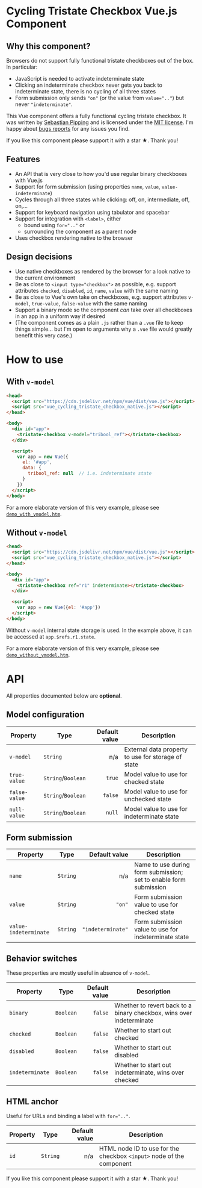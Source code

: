 # Cycling Tristate Checkbox Vue.js Component

## Why this component?

Browsers do not support fully functional tristate checkboxes out of the box.  In particular:

- JavaScript is needed to activate indeterminate state
- Clicking an indeterminate checkbox never gets you back to indeterminate state, there is no cycling of all three states
- Form submission only sends `"on"` (or the value from `value=".."`) but never `"indeterminate"`.

This Vue component offers a fully functional cycling tristate checkbox.
It was written by [Sebastian Pipping](https://blog.hartwork.org/)
and is licensed under the [MIT license](https://opensource.org/licenses/MIT).
I'm happy about [bugs reports](https://github.com/hartwork/vue-tristate-checkbox/issues) for any issues you find.

If you like this component please support it with a star ★.  Thank you!


## Features

- An API that is very close to how you'd use regular binary checkboxes with Vue.js
- Support for form submission (using properties `name`, `value`, `value-indeterminate`)
- Cycles through all three states while clicking: off, on, intermediate, off, on,…
- Support for keyboard navigation using tabulator and spacebar
- Support for integration with `<label>`, either
  - bound using `for=".."` or
  - surrounding the component as a parent node
- Uses checkbox rendering native to the browser


## Design decisions

- Use native checkboxes as rendered by the browser for a look native to the current environment
- Be as close to `<input type="checkbox">` as possible, e.g. support attributes `checked`, `disabled`, `id`, `name`, `value` with the same naming
- Be as close to Vue's own take on checkboxes, e.g. support attributes `v-model`, `true-value`, `false-value` with the same naming
- Support a binary mode so the component _can_ take over all checkboxes in an app in a uniform way if desired
- (The component comes as a plain `.js` rather than a `.vue` file to keep things simple… but I'm open to arguments why a `.vue` file would greatly benefit this very case.)


# How to use

## With `v-model`

```html
<head>
  <script src="https://cdn.jsdelivr.net/npm/vue/dist/vue.js"></script>
  <script src="vue_cycling_tristate_checkbox_native.js"></script>
</head>

<body>
  <div id="app">
    <tristate-checkbox v-model="tribool_ref"></tristate-checkbox>
  </div>

  <script>
    var app = new Vue({
      el: '#app',
      data: {
        tribool_ref: null  // i.e. indeterminate state
      }
    })
  </script>
</body>
```

For a more elaborate version of this very example, please see
[`demo_with_vmodel.htm`](https://github.com/hartwork/vue-tristate-checkbox/blob/master/demo_with_vmodel.htm).


## Without `v-model`

```html
<head>
  <script src="https://cdn.jsdelivr.net/npm/vue/dist/vue.js"></script>
  <script src="vue_cycling_tristate_checkbox_native.js"></script>
</head>

<body>
  <div id="app">
    <tristate-checkbox ref="r1" indeterminate></tristate-checkbox>
  </div>

  <script>
    var app = new Vue({el: '#app'})
  </script>
</body>
```

Without `v-model` internal state storage is used.
In the example above, it can be accessed at `app.$refs.r1.state`.

For a more elaborate version of this very example, please see
[`demo_without_vmodel.htm`](https://github.com/hartwork/vue-tristate-checkbox/blob/master/demo_without_vmodel.htm).


# API

All properties documented below are **optional**.


## Model configuration

| Property | Type | Default value | Description |
|---|---|---:|---|
| `v-model` | `String` | n/a | External data property to use for storage of state |
| `true-value` | `String`/`Boolean` | `true` | Model value to use for checked state |
| `false-value` | `String`/`Boolean` | `false` | Model value to use for unchecked state |
| `null-value` | `String`/`Boolean` | `null` | Model value to use for indeterminate state |


## Form submission

| Property | Type | Default value | Description |
|---|---|---:|---|
| `name` | `String` | n/a | Name to use during form submission; set to enable form submission |
| `value` | `String` | `"on"` | Form submission value to use for checked state |
| `value-indeterminate` | `String` | `"indeterminate"` | Form submission value to use for indeterminate state |


## Behavior switches

These properties are mostly useful in absence of `v-model`.

| Property | Type | Default value | Description |
|---|---|---:|---|
| `binary` | `Boolean` | `false` | Whether to revert back to a binary checkbox, wins over indeterminate |
| `checked` | `Boolean` | `false` | Whether to start out checked |
| `disabled` | `Boolean` | `false` | Whether to start out disabled |
| `indeterminate` | `Boolean` | `false` | Whether to start out indeterminate, wins over checked |


## HTML anchor

Useful for URLs and binding a label with `for=".."`.

| Property | Type | Default value | Description |
|---|---|---:|---|
| `id` | `String` | n/a | HTML node ID to use for the checkbox `<input>` node of the component |


If you like this component please support it with a star ★.  Thank you!
